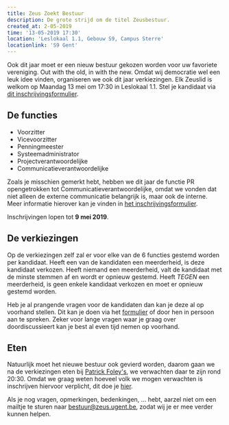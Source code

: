 ```yaml
---
title: Zeus Zoekt Bestuur
description: De grote strijd om de titel Zeusbestuur.
created_at: 2-05-2019
time: '13-05-2019 17:30'
location: 'Leslokaal 1.1, Gebouw S9, Campus Sterre'
locationlink: 'S9 Gent'
---
```


Ook dit jaar moet er een nieuw bestuur gekozen worden voor uw favoriete vereniging. Out with the old, in with the new. Omdat wij democratie wel een leuk idee vinden, organiseren we ook dit jaar verkiezingen. Elk Zeuslid is welkom op Maandag 13 mei om 17:30 in Leslokaal 1.1. Stel je kandidaat via [dit inschrijvingsformulier][inschrijving].

## De functies

- Voorzitter
- Vicevoorzitter
- Penningmeester
- Systeemadministrator
- Projectverantwoordelijke
- Communicatieverantwoordelijke

Zoals je misschien gemerkt hebt, hebben we dit jaar de functie PR opengetrokken tot Communicatieverantwoordelijke, omdat we vonden dat niet alleen de externe communicatie belangrijk is, maar ook de interne. Meer informatie hierover kan je vinden in [het inschrijvingsformulier][inschrijving].

Inschrijvingen lopen tot **9 mei 2019**.

## De verkiezingen

Op de verkiezingen zelf zal er voor elke van de 6 functies gestemd worden per kandidaat. Heeft een van de kandidaten een meerderheid, is deze kandidaat verkozen. Heeft niemand een meerderheid, valt de kandidaat met de minste stemmen af en wordt er opnieuw gestemd. Heeft *TEGEN* een meerderheid, is geen enkele kandidaat verkozen en moet er opnieuw gestemd worden.

Heb je al prangende vragen voor de kandidaten dan kan je deze al op voorhand stellen. Dit kan je doen via het [formulier][vragen] of door hen in persoon aan te spreken. Zeker voor lange vragen waar je graag over doordiscussieert kan je best al even tijd nemen op voorhand.

## Eten

Natuurlijk moet het nieuwe bestuur ook gevierd worden, daarom gaan we na de verkiezingen eten bij [Patrick Foley's][foleys], we verwachten daar te zijn rond 20:30. Omdat we graag weten hoeveel volk we mogen verwachten is inschrijven hiervoor verplicht, dit doe je [hier][eten].

Als je nog vragen, opmerkingen, bedenkingen, ... hebt, aarzel niet om een mailtje te sturen naar  [bestuur@zeus.ugent.be][mail], zodat wij je er mee verder kunnen helpen.

[inschrijving]: https://forms.gle/mewawEJL7k4BNDuP6
[vragen]: https://forms.gle/n7BG961soe3R3rRT6
[eten]: https://forms.gle/YL9sSyLYCZATRSyc6
[foleys]: https://foleys.be/
[mail]: mailto:bestuur@zeus.ugent.be
